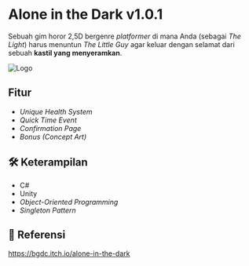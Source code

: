 
# Alone in the Dark v1.0.1

Sebuah gim horor 2,5D bergenre *platformer* di mana Anda (sebagai *The Light*) harus menuntun *The Little Guy* agar keluar dengan selamat dari sebuah **kastil yang menyeramkan**.


![Logo](https://img.itch.zone/aW1nLzk4OTIyNzQucG5n/315x250%23c/Eg%2F9Mf.png)


## Fitur

- *Unique Health System*
- *Quick Time Event*
- *Confirmation Page*
- *Bonus (Concept Art)*


## 🛠 Keterampilan
- C#
- Unity
- *Object-Oriented Programming*
- *Singleton Pattern*


## 🔗 Referensi
https://bgdc.itch.io/alone-in-the-dark
